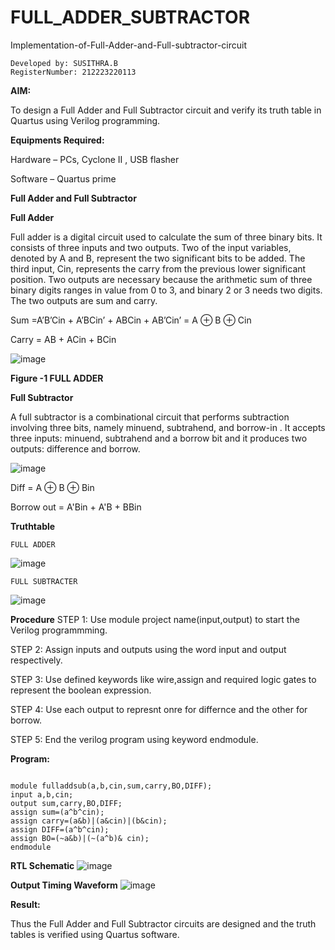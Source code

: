 # FULL_ADDER_SUBTRACTOR

Implementation-of-Full-Adder-and-Full-subtractor-circuit
```
Developed by: SUSITHRA.B
RegisterNumber: 212223220113
```

**AIM:**

To design a Full Adder and Full Subtractor circuit and verify its truth table in Quartus using Verilog programming.

**Equipments Required:**

Hardware – PCs, Cyclone II , USB flasher

Software – Quartus prime

**Full Adder and Full Subtractor**

**Full Adder**

Full adder is a digital circuit used to calculate the sum of three binary bits. It consists of three inputs and two outputs. Two of the input variables, denoted by A and B, represent the two significant bits to be added. The third input, Cin, represents the carry from the previous lower significant position. Two outputs are necessary because the arithmetic sum of three binary digits ranges in value from 0 to 3, and binary 2 or 3 needs two digits. The two outputs are sum and carry.

Sum =A’B’Cin + A’BCin’ + ABCin + AB’Cin’ = A ⊕ B ⊕ Cin 

Carry = AB + ACin + BCin

![image](https://github.com/naavaneetha/FULL_ADDER_SUBTRACTOR/assets/154305477/0f30ba51-5ffb-4198-845f-18e054f675e7)

**Figure -1 FULL ADDER**

**Full Subtractor**

A full subtractor is a combinational circuit that performs subtraction involving three bits, namely minuend, subtrahend, and borrow-in . It accepts three inputs: minuend, subtrahend and a borrow bit and it produces two outputs: difference and borrow.

![image](https://github.com/naavaneetha/FULL_ADDER_SUBTRACTOR/assets/154305477/02b24f51-ab51-4304-9ad6-7b81ffc1ead5)

Diff = A ⊕ B ⊕ Bin 

Borrow out = A'Bin + A'B + BBin

**Truthtable**


```FULL ADDER```

![image](https://github.com/SusithraB/FULL_ADDER_SUBTRACTOR/assets/146347839/b3ad9c73-cc7d-46b7-8bea-bc98fbe29243)


```FULL SUBTRACTER```

![image](https://github.com/SusithraB/FULL_ADDER_SUBTRACTOR/assets/146347839/8c585f57-d288-4e6a-aeb4-de818b5cb661)

**Procedure**
STEP 1: Use module project name(input,output) to start the Verilog programmming.

STEP 2: Assign inputs and outputs using the word input and output respectively.

STEP 3: Use defined keywords like wire,assign and required logic gates to represent the boolean expression.

STEP 4: Use each output to represnt onre for differnce and the other for borrow.

STEP 5: End the verilog program using keyword endmodule.

**Program:**
```

module fulladdsub(a,b,cin,sum,carry,BO,DIFF);
input a,b,cin;
output sum,carry,BO,DIFF;
assign sum=(a^b^cin);
assign carry=(a&b)|(a&cin)|(b&cin);
assign DIFF=(a^b^cin);
assign BO=(~a&b)|(~(a^b)& cin);
endmodule
```

**RTL Schematic**
![image](https://github.com/SusithraB/FULL_ADDER_SUBTRACTOR/assets/146347839/91888c4b-3094-40a8-b098-af53a7220354)


**Output Timing Waveform**
![image](https://github.com/SusithraB/FULL_ADDER_SUBTRACTOR/assets/146347839/78ed098e-a5aa-4805-af26-d0b252f90e04)


**Result:**

Thus the Full Adder and Full Subtractor circuits are designed and the truth tables is verified using Quartus software.



